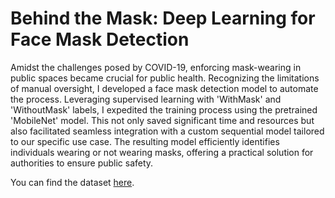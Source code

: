 # Behind the Mask: Deep Learning for Face Mask Detection

Amidst the challenges posed by COVID-19, enforcing mask-wearing in public spaces became crucial for public health. Recognizing the limitations of manual oversight, I developed a face mask detection model to automate the process. Leveraging supervised learning with 'WithMask' and 'WithoutMask' labels, I expedited the training process using the pretrained 'MobileNet' model. This not only saved significant time and resources but also facilitated seamless integration with a custom sequential model tailored to our specific use case. The resulting model efficiently identifies individuals wearing or not wearing masks, offering a practical solution for authorities to ensure public safety.

You can find the dataset [here](https://www.kaggle.com/datasets/ashishjangra27/face-mask-12k-images-dataset).
